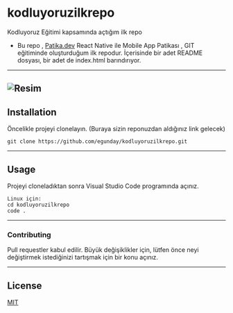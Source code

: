 # kodluyoruzilkrepo
Kodluyoruz Eğitimi kapsamında açtığım ilk repo
- Bu repo , [Patika.dev](https://app.patika.dev/paths) React Native ile Mobile App Patikası , GIT eğitiminde oluşturduğum ilk repodur. İçerisinde bir adet README dosyası, bir adet de index.html barındırıyor.
---
![Resim]([img]https://www.upload.ee/image/14465164/github.png[/img])
---
## Installation

Öncelikle projeyi clonelayın. (Buraya sizin reponuzdan aldığınız link gelecek)
```
git clone https://github.com/egunday/kodluyoruzilkrepo.git
```

---
## Usage
Projeyi cloneladıktan sonra Visual Studio Code programında açınız.
```
Linux için:
cd kodluyoruzilkrepo
code .
```
---
### Contributing
Pull requestler kabul edilir. Büyük değişiklikler için, lütfen önce neyi değiştirmek istediğinizi tartışmak için bir konu açınız.

---
## License
[MIT](https://choosealicense.com/licenses/mit/)
